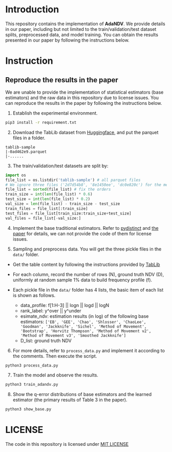 # Introduction
This repository contains the implementation of **AdaNDV**. We provide details in our paper, including but not limited to the train/validation/test dataset splits, preprocessed data, and model training. You can obtain the results presented in our paper by following the instructions below.

# Instruction
## Reproduce the results in the paper
We are unable to provide the implementation of statistical estimators (base estimators) and the raw data in this repository due to license issues. You can reproduce the results in the paper by following the instructions below.

1. Establish the experimental environment.
```bash
pip3 install -r requirement.txt
```
2. Download the TabLib dataset from [Huggingface](https://huggingface.co/datasets/approximatelabs/tablib-v1-sample), and put the parquet files in a folder.
```
tablib-sample
|-0ad462e9.parquet
|-......
```

3. The train/validation/test datasets are split by:
```python
import os
file_list = os.listdir('tablib-sample') # all parquet files
# We ignore three files ('2d7d54b8', '8e1450ee', 'dc0e820c') for the memory issue
file_list = sorted(file_list) # fix the orders
train_size = int(len(file_list) * 0.6)
test_size = int(len(file_list) * 0.2)
val_size = len(file_list) - train_size - test_size
train_files = file_list[:train_size]
test_files = file_list[train_size:train_size+test_size] 
val_files = file_list[-val_size:]
```
4. Implement the base traditional estimators. Refer to [pydistinct](https://github.com/chanedwin/pydistinct) and [the paper](https://vldb.org/conf/1995/P311.PDF) for details, we can not provide the code of them for license issues.


5. Sampling and preprocess data. You will get the three pickle files in the `data/` folder.

- Get the table content by following the instructions provided by [TabLib]((https://huggingface.co/datasets/approximatelabs/tablib-v1-sample))
- For each column, record the number of rows (N), ground truth NDV (D), uniformly at random sample 1% data to build frequency profile (f).
- Each pickle file in the `data/` folder has 4 lists, the basic item of each list is shown as follows.

    - data_profile: f[1:H-3] || logn || logd || logN
    - rank_label: y^over || y^under
    - esimate_ndv: estimation results (in log) of the following base estimators: `['EB', 'GEE', 'Chao', 'Shlosser', 'ChaoLee', 'Goodman', 'Jackknife', 'Sichel', 'Method of Movement', 'Bootstrap', 'Horvitz Thompson', 'Method of Movement v2', 'Method of Movement v3', 'Smoothed Jackknife']`
    - D_list: ground truth NDV 

6. For more details, refer to `process_data.py` and implement it according to the comments. Then execute the script.

```bash
python3 process_data.py
```
7. Train the model and observe the results.

```bash
python3 train_adandv.py
```

8. Show the q-error distributions of base estimators and the learned estimator (the primary results of Table 3 in the paper).
```bash
python3 show_base.py
```

# LICENSE
The code in this repository is licensed under [MIT LICENSE](LICENSE)

